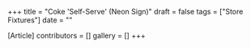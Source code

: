 +++
title = "Coke 'Self-Serve' (Neon Sign)"
draft = false
tags = ["Store Fixtures"]
date = ""

[Article]
contributors = []
gallery = []
+++